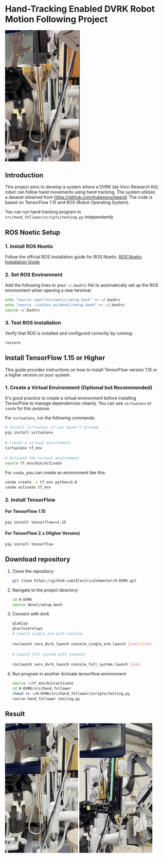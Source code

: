 # Hand-Tracking Enabled DVRK Robot Motion Following Project

<img src="./images/Schematic_drawing.png" alt="Schematic_drawing" style="zoom:50%;" />

## Introduction
This project aims to develop a system where a DVRK (da Vinci Research Kit) robot can follow hand movements using hand tracking. The system utilizes a dataset obtained from https://github.com/hukenovs/hagrid. The code is based on TensorFlow 1.15 and ROS (Robot Operating System).

You can run hand tracking program in ```src/hand_follower/scripts/testing.py``` independently

## ROS Noetic Setup

### 1. Install ROS Noetic
Follow the official ROS installation guide for ROS Noetic: [ROS Noetic Installation Guide](http://wiki.ros.org/noetic/Installation)


### 2. Set ROS Environment
Add the following lines to your `~/.bashrc` file to automatically set up the ROS environment when opening a new terminal:
```bash
echo "source /opt/ros/noetic/setup.bash" >> ~/.bashrc
echo "source ~/catkin_ws/devel/setup.bash" >> ~/.bashrc
source ~/.bashrc
```

### 3. Test ROS Installation
Verify that ROS is installed and configured correctly by running:
```bash
roscore
```

## Install TensorFlow 1.15 or Higher

This guide provides instructions on how to install TensorFlow version 1.15 or a higher version on your system.

### 1. Create a Virtual Environment (Optional but Recommended)

It's good practice to create a virtual environment before installing TensorFlow to manage dependencies cleanly. You can use `virtualenv` or `conda` for this purpose.

For `virtualenv`, run the following commands:

```bash
# Install virtualenv if you haven't already
pip install virtualenv

# Create a virtual environment
virtualenv tf_env

# Activate the virtual environment
source tf_env/bin/activate
```

For `conda`, you can create an environment like this:

```bash
conda create -n tf_env python=3.8
conda activate tf_env
```

### 2. Install TensorFlow

#### For TensorFlow 1.15

```bash
pip install tensorflow==1.15
```

#### For TensorFlow 2.x (Higher Version)

```bash
pip install tensorflow
```

## Download repository
1. Clone the repository:
   ```bash
   git clone https://github.com/ElectricalHamster/H-DVRK.git
   ```
2. Navigate to the project directory:
   ```bash
   cd H-DVRK
   source devel/setup.bash
   ```
3. Connect with dvrk 
   ```bash
   qladisp
   qlacloserelays
   # Launch single arm with console:
   
   roslaunch cwru_dvrk_launch console_single_arm.launch [arm]:[sim]
   
   # Launch full system with console:
   
   roslaunch cwru_dvrk_launch console_full_system.launch [sim]
   
   ```
4. Run program in another
	Activate tensorflow environment
   ```bash
   source ~/tf_env/bin/activate
   cd H-DVRK/src/hand_follower
   chmod +x ~/H-DVRK/src/hand_follower/scripts/testing.py
   rosrun hand_follower testing.py
   ```
   
## Result

![](./images/results.gif) ![](./images/moving.gif)